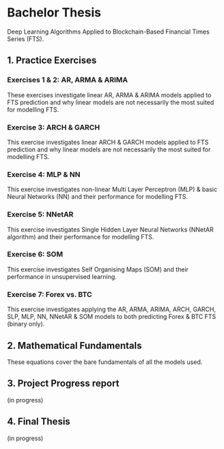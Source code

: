 # Bachelor Thesis
Deep Learning Algorithms Applied to Blockchain-Based Financial Times Series (FTS).

## 1. Practice Exercises
### Exercises 1 & 2: AR, ARMA & ARIMA
These exercises investigate linear AR, ARMA & ARIMA models applied to FTS prediction and why linear models are not necessarily the most suited for modelling FTS.

### Exercise 3: ARCH & GARCH
This exercise investigates linear ARCH & GARCH models applied to FTS prediction and why linear models are not necessarily the most suited for modelling FTS.

### Exercise 4: MLP & NN
This exercise investigates non-linear Multi Layer Perceptron (MLP) & basic Neural Networks (NN) and their performance for modelling FTS.

### Exercise 5: NNetAR 
This exercise investigates Single Hidden Layer Neural Networks (NNetAR algorithm) and their performance for modelling FTS.

### Exercise 6: SOM
This exercise investigates Self Organising Maps (SOM) and their performance in unsupervised learning.

### Exercise 7: Forex vs. BTC 
This exercise investigates applying the AR, ARMA, ARIMA, ARCH, GARCH, SLP, MLP, NN, NNetAR & SOM models to both predicting Forex & BTC FTS (binary only).

## 2. Mathematical Fundamentals 
These equations cover the bare fundamentals of all the models used.

## 3. Project Progress report
(in progress)

## 4. Final Thesis
(in progress)



